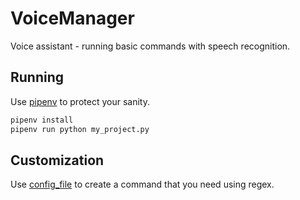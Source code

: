 # VoiceManager
Voice assistant - running basic commands with speech recognition.

## Running
Use [pipenv] to protect your sanity.
```sh
pipenv install
pipenv run python my_project.py
```

## Customization
Use [config_file] to create a command that you need using regex.


[pipenv]: https://github.com/pypa/pipenv
[config_file]: ./config.json
